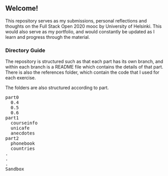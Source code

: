 ## Welcome!

This repository serves as my submissions, personal reflections and thoughts on the Full Stack Open 2020 mooc by University of Helsinki. This would also serve as my portfolio, and would constantly be updated as I learn and progress through the material.

### Directory Guide

The repository is structured such as that each part has its own branch, and within each branch is a README file which contains the details of that part. There is also the references folder, which contain the code that I used for each exercise.

The folders are also structured according to part.

<pre>
part0
  0.4
  0.5
  0.6
part1
  courseinfo
  unicafe
  anecdotes
part2
  phonebook
  countries
.
.
.
Sandbox
</pre>
